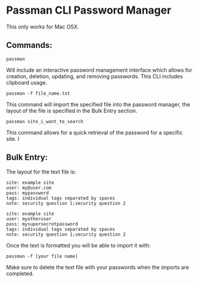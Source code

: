 # Passman CLI Password Manager

This only works for Mac OSX.

## Commands:

`passman`

Will include an interactive password management interface which allows for creation, deletion, updating, and removing passwords. This CLI includes clipboard usage.

`passman -f file_name.txt`

This command will import the specified file into the password manager, the layout of the file is specified in the Bulk Entry section.

`passman site_i_want_to_search`

This command allows for a quick retrieval of the password for a specific site. I

## Bulk Entry:

The layout for the text file is:

```
site: example site
user: my@user.com
pass: mypassword
tags: individual tags separated by spaces
note: security question 1;security question 2

site: example site
user: myotheruser
pass: mysupersecretpassword
tags: individual tags separated by spaces
note: security question 1;security question 2

```

Once the text is formatted you will be able to import it with:

```
passman -f [your file name]
```

Make sure to delete the text file with your passwords when the imports are completed.

